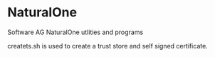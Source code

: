 # NaturalOne
Software AG NaturalOne utlities and programs

createts.sh is used to create a trust store and self signed certificate.
